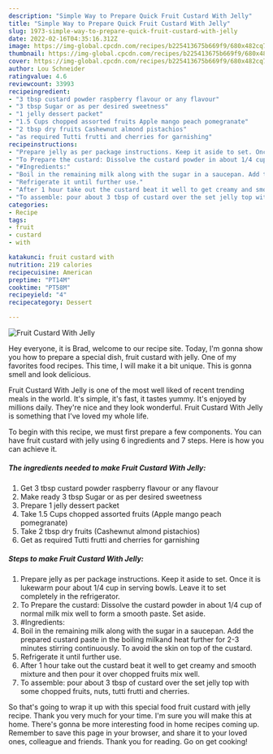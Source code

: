 ```yaml
---
description: "Simple Way to Prepare Quick Fruit Custard With Jelly"
title: "Simple Way to Prepare Quick Fruit Custard With Jelly"
slug: 1973-simple-way-to-prepare-quick-fruit-custard-with-jelly
date: 2022-02-16T04:35:16.312Z
image: https://img-global.cpcdn.com/recipes/b225413675b669f9/680x482cq70/fruit-custard-with-jelly-recipe-main-photo.jpg
thumbnail: https://img-global.cpcdn.com/recipes/b225413675b669f9/680x482cq70/fruit-custard-with-jelly-recipe-main-photo.jpg
cover: https://img-global.cpcdn.com/recipes/b225413675b669f9/680x482cq70/fruit-custard-with-jelly-recipe-main-photo.jpg
author: Lou Schneider
ratingvalue: 4.6
reviewcount: 33993
recipeingredient:
- "3 tbsp custard powder raspberry flavour or any flavour"
- "3 tbsp Sugar or as per desired sweetness"
- "1 jelly dessert packet"
- "1.5 Cups chopped assorted fruits Apple mango peach pomegranate"
- "2 tbsp dry fruits Cashewnut almond pistachios"
- "as required Tutti frutti and cherries for garnishing"
recipeinstructions:
- "Prepare jelly as per package instructions. Keep it aside to set. Once it is lukewarm pour about 1/4 cup in serving bowls. Leave it to set completely in the refrigerator."
- "To Prepare the custard: Dissolve the custard powder in about 1/4 cup of normal milk mix well to form a smooth paste. Set aside."
- "#Ingredients:"
- "Boil in the remaining milk along with the sugar in a saucepan. Add the prepared custard paste in the boiling milkand heat further for 2-3 minutes stirring continuously. To avoid the skin on top of the custard."
- "Refrigerate it until further use."
- "After 1 hour take out the custard beat it well to get creamy and smooth mixture and then pour it over chopped fruits mix well."
- "To assemble: pour about 3 tbsp of custard over the set jelly top with some chopped fruits, nuts, tutti frutti and cherries."
categories:
- Recipe
tags:
- fruit
- custard
- with

katakunci: fruit custard with 
nutrition: 219 calories
recipecuisine: American
preptime: "PT14M"
cooktime: "PT58M"
recipeyield: "4"
recipecategory: Dessert

---
```



![Fruit Custard With Jelly](https://img-global.cpcdn.com/recipes/b225413675b669f9/680x482cq70/fruit-custard-with-jelly-recipe-main-photo.jpg)

Hey everyone, it is Brad, welcome to our recipe site. Today, I'm gonna show you how to prepare a special dish, fruit custard with jelly. One of my favorites food recipes. This time, I will make it a bit unique. This is gonna smell and look delicious.

Fruit Custard With Jelly is one of the most well liked of recent trending meals in the world. It's simple, it's fast, it tastes yummy. It's enjoyed by millions daily. They're nice and they look wonderful. Fruit Custard With Jelly is something that I've loved my whole life.




To begin with this recipe, we must first prepare a few components. You can have fruit custard with jelly using 6 ingredients and 7 steps. Here is how you can achieve it.

<!--inarticleads1-->

##### The ingredients needed to make Fruit Custard With Jelly:

1. Get 3 tbsp custard powder raspberry flavour or any flavour
1. Make ready 3 tbsp Sugar or as per desired sweetness
1. Prepare 1 jelly dessert packet
1. Take 1.5 Cups chopped assorted fruits (Apple mango peach pomegranate)
1. Take 2 tbsp dry fruits (Cashewnut almond pistachios)
1. Get as required Tutti frutti and cherries for garnishing




<!--inarticleads2-->

##### Steps to make Fruit Custard With Jelly:

1. Prepare jelly as per package instructions. Keep it aside to set. Once it is lukewarm pour about 1/4 cup in serving bowls. Leave it to set completely in the refrigerator.
1. To Prepare the custard: Dissolve the custard powder in about 1/4 cup of normal milk mix well to form a smooth paste. Set aside.
1. #Ingredients:
1. Boil in the remaining milk along with the sugar in a saucepan. Add the prepared custard paste in the boiling milkand heat further for 2-3 minutes stirring continuously. To avoid the skin on top of the custard.
1. Refrigerate it until further use.
1. After 1 hour take out the custard beat it well to get creamy and smooth mixture and then pour it over chopped fruits mix well.
1. To assemble: pour about 3 tbsp of custard over the set jelly top with some chopped fruits, nuts, tutti frutti and cherries.




So that's going to wrap it up with this special food fruit custard with jelly recipe. Thank you very much for your time. I'm sure you will make this at home. There's gonna be more interesting food in home recipes coming up. Remember to save this page in your browser, and share it to your loved ones, colleague and friends. Thank you for reading. Go on get cooking!
